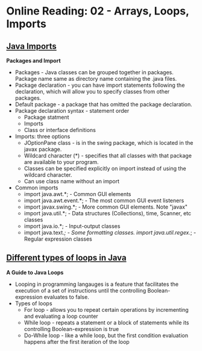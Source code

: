 # Online Reading: 02 - Arrays, Loops, Imports

## [Java Imports](https://perso.ensta-paris.fr/~diam/java/online/notes-java/language/10basics/import.html)

**Packages and Import**
* Packages - Java classes can be grouped together in packages. Package name same as directory name containing the .java files.
* Package declaration - you can have import statements following the declaration, which will allow you to specify classes from other packages.
* Default package - a package that has omitted the package declaration.
* Package declaration syntax - statement order
  - Package statment
  - Imports
  - Class or interface definitions
* Imports: three options
  - JOptionPane class - is in the swing package, which is located in the javax package.
  - Wildcard character (*) - specifies that all classes with that package are available to your program.
  - Classes can be specified explicitly on import instead of using the wildcard character.
  - Can use class name without an import
* Common imports
  - import java.awt.*; -	Common GUI elements
  - import java.awt.event.*; -	The most common GUI event listeners
  - import javax.swing.*; - More common GUI elements. Note "javax"
  - import java.util.*; -	Data structures (Collections), time, Scanner, etc classes
  - import java.io.*; -	Input-output classes
  - import java.text.*; -	Some formatting classes.
import java.util.regex.*;	- Regular expression classes

## [Different types of loops in Java](https://www.baeldung.com/java-loops)

**A Guide to Java Loops**
* Looping in programming langauges is a feature that facilitates the execution of a set of instructions until the controlling Boolean-expression evaluates to false.
* Types of loops
  - For loop - allows you to repeat certain operations by incrementing and evaluating a loop counter
  - While loop - repeats a statement or a block of statements while its controlling Boolean-expression is true
  - Do-While loop - like a while loop, but the first condition evaluation happens after the first iteration of the loop